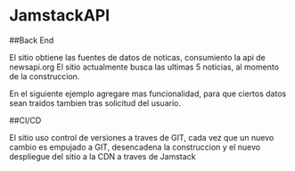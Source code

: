 # JamstackAPI

##Back End

El sitio obtiene las fuentes de datos de noticas, consumiento la api de newsapi.org
El sitio actualmente busca las ultimas 5 noticias, al momento de la construccion.

En el siguiente ejemplo agregare mas funcionalidad, para que ciertos datos sean traidos tambien tras solicitud del usuario.

##CI/CD

El sitio uso control de versiones a traves de GIT, cada vez que un nuevo cambio es empujado a GIT, desencadena la construccion y el nuevo despliegue
del sitio a la CDN a traves de Jamstack
